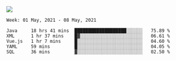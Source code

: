 <img align="center" src="https://github-readme-stats.vercel.app/api?username=bafuka&show_icons=true&icon_color=CE1D2D&text_color=718096&bg_color=ffffff&hide_title=true" />

<!--START_SECTION:waka-->
```text
Week: 01 May, 2021 - 08 May, 2021

Java     18 hrs 41 mins  ███████████████████░░░░░░   75.89 % 
XML      1 hr 37 mins    █▓░░░░░░░░░░░░░░░░░░░░░░░   06.61 % 
Vue.js   1 hr 7 mins     █░░░░░░░░░░░░░░░░░░░░░░░░   04.60 % 
YAML     59 mins         █░░░░░░░░░░░░░░░░░░░░░░░░   04.05 % 
SQL      36 mins         ▓░░░░░░░░░░░░░░░░░░░░░░░░   02.50 % 
```
<!--END_SECTION:waka-->

<!--
**bafuka/bafuka** is a ✨ _special_ ✨ repository because its `README.md` (this file) appears on your GitHub profile.

Here are some ideas to get you started:

- 🔭 I’m currently working on ...
- 🌱 I’m currently learning ...
- 👯 I’m looking to collaborate on ...
- 🤔 I’m looking for help with ...
- 💬 Ask me about ...
- 📫 How to reach me: ...
- 😄 Pronouns: ...
- ⚡ Fun fact: ...
-->
